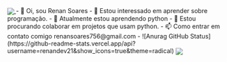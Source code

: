 <a href="https://github.com/anuraghazra/github-readme-stats">
  <img align="center" src="https://github-readme-stats.vercel.app/api/pin/?username=anuraghazra&repo=github-readme-stats" />
</a>
- 👋 Oi, sou Renan Soares
- 👀 Estou interessado em aprender sobre programação.
- 🌱 Atualmente estou aprendendo python
- 💞️ Estou procurando colaborar em projetos que usam python.
- 📫 Como entrar em contato comigo renansoares756@gmail.com
- 
![Anurag GitHub Status](https://github-readme-stats.vercel.app/api?username=renandev21&show_icons=true&theme=radical)




<a href="https://github.com/anuraghazra/convoychat">
  <img align="center" src="https://github-readme-stats.vercel.app/api/pin/?username=anuraghazra&repo=convoychat" />
</a>







